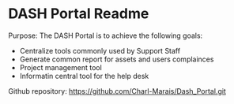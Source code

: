 DASH Portal Readme
==================

Purpose: 
The DASH Portal is to achieve the following goals:
* Centralize tools commonly used by Support Staff
* Generate common report for assets and users complainces
* Project management tool
* Informatin central tool for the help desk

Github repository: https://github.com/Charl-Marais/Dash_Portal.git